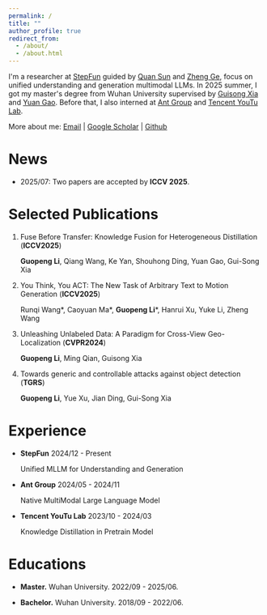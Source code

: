 ```yaml
---
permalink: /
title: ""
author_profile: true
redirect_from: 
  - /about/
  - /about.html
---
```


I'm a researcher at [StepFun](https://www.stepfun.com/) guided by [Quan Sun](https://scholar.google.com/citations?user=pVKiHdEAAAAJ&hl) and [Zheng Ge](https://scholar.google.com/citations?user=hJ-VrrIAAAAJ), focus on unified understanding and generation multimodal LLMs. 
In 2025 summer, I got my master's degree from Wuhan University supervised by [Guisong Xia](http://43.154.41.31/xia_En.html) and [Yuan Gao](https://yuan-gao.net/). Before that, I also interned at [Ant Group](https://www.antgroup.com/en) and [Tencent YouTu Lab](https://open.youtu.qq.com/#/open).

More about me: [Email](guopengli@whu.edu.cn) | [Google Scholar](https://scholar.google.com/citations?user=ba1cv9cAAAAJ&hl) | [Github](https://github.com/liguopeng0923)

News
======

- 2025/07: Two papers are accepted by **ICCV 2025**.

Selected Publications
======
1. Fuse Before Transfer: Knowledge Fusion for Heterogeneous Distillation (**ICCV2025**)

   **Guopeng Li**, Qiang Wang, Ke Yan, Shouhong Ding, Yuan Gao, Gui-Song Xia 

2. You Think, You ACT: The New Task of Arbitrary Text to Motion Generation (**ICCV2025**)

   Runqi Wang*, Caoyuan Ma*, **Guopeng Li***, Hanrui Xu, Yuke Li, Zheng Wang

3. Unleashing Unlabeled Data: A Paradigm for Cross-View Geo-Localization (**CVPR2024**)

   **Guopeng Li**, Ming Qian, Guisong Xia
  
4. Towards generic and controllable attacks against object detection (**TGRS**)

   **Guopeng Li**, Yue Xu, Jian Ding, Gui-Song Xia

Experience
======
- **StepFun** 2024/12 - Present

  Unified MLLM for Understanding and Generation

- **Ant Group** 2024/05 - 2024/11

  Native MultiModal Large Language Model

- **Tencent YouTu Lab** 2023/10 - 2024/03

  Knowledge Distillation in Pretrain Model

Educations
======
- **Master.** Wuhan University. 2022/09 - 2025/06. 

- **Bachelor.** Wuhan University. 2018/09 - 2022/06. 
